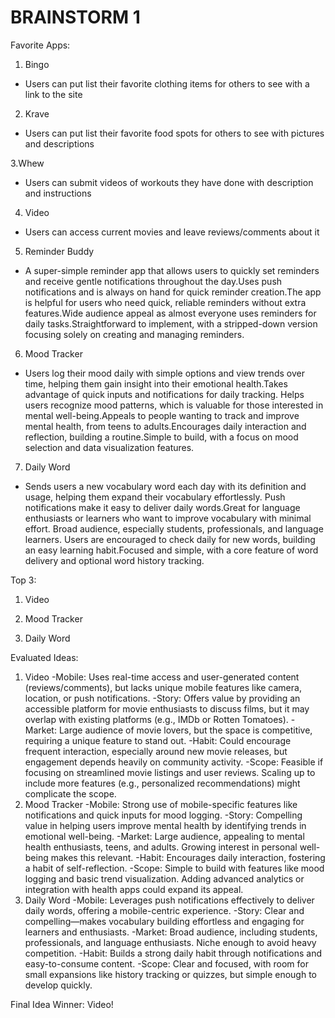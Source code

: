 # BRAINSTORM 1
Favorite Apps:

1. Bingo
- Users can put list their favorite clothing items for others to see with a link to the site

2. Krave
- Users can put list their favorite food spots for others to see with pictures and descriptions
 
3.Whew
- Users can submit videos of workouts they have done with description and instructions 

4. Video
- Users can access current movies and leave reviews/comments about it

5. Reminder Buddy
- A super-simple reminder app that allows users to quickly set reminders and receive gentle notifications throughout the day.Uses push notifications and is always on hand for quick reminder creation.The app is helpful for users who need quick, reliable reminders without extra features.Wide audience appeal as almost everyone uses reminders for daily tasks.Straightforward to implement, with a stripped-down version focusing solely on creating and managing reminders.

6. Mood Tracker
- Users log their mood daily with simple options and view trends over time, helping them gain insight into their emotional health.Takes advantage of quick inputs and notifications for daily tracking. Helps users recognize mood patterns, which is valuable for those interested in mental well-being.Appeals to people wanting to track and improve mental health, from teens to adults.Encourages daily interaction and reflection, building a routine.Simple to build, with a focus on mood selection and data visualization features.

7. Daily Word
- Sends users a new vocabulary word each day with its definition and usage, helping them expand their vocabulary effortlessly. Push notifications make it easy to deliver daily words.Great for language enthusiasts or learners who want to improve vocabulary with minimal effort. Broad audience, especially students, professionals, and language learners. Users are encouraged to check daily for new words, building an easy learning habit.Focused and simple, with a core feature of word delivery and optional word history tracking.


Top 3:
1. Video

2. Mood Tracker

3. Daily Word


Evaluated Ideas: 
1. Video
-Mobile: Uses real-time access and user-generated content (reviews/comments), but lacks unique mobile features like camera, location, or push notifications.
-Story: Offers value by providing an accessible platform for movie enthusiasts to discuss films, but it may overlap with existing platforms (e.g., IMDb or Rotten Tomatoes).
-Market: Large audience of movie lovers, but the space is competitive, requiring a unique feature to stand out.
-Habit: Could encourage frequent interaction, especially around new movie releases, but engagement depends heavily on community activity.
-Scope: Feasible if focusing on streamlined movie listings and user reviews. Scaling up to include more features (e.g., personalized recommendations) might complicate the scope.
2. Mood Tracker
-Mobile: Strong use of mobile-specific features like notifications and quick inputs for mood logging.
-Story: Compelling value in helping users improve mental health by identifying trends in emotional well-being.
-Market: Large audience, appealing to mental health enthusiasts, teens, and adults. Growing interest in personal well-being makes this relevant.
-Habit: Encourages daily interaction, fostering a habit of self-reflection.
-Scope: Simple to build with features like mood logging and basic trend visualization. Adding advanced analytics or integration with health apps could expand its appeal.
3. Daily Word
-Mobile: Leverages push notifications effectively to deliver daily words, offering a mobile-centric experience.
-Story: Clear and compelling—makes vocabulary building effortless and engaging for learners and enthusiasts.
-Market: Broad audience, including students, professionals, and language enthusiasts. Niche enough to avoid heavy competition.
-Habit: Builds a strong daily habit through notifications and easy-to-consume content.
-Scope: Clear and focused, with room for small expansions like history tracking or quizzes, but simple enough to develop quickly.

Final Idea Winner: Video!
